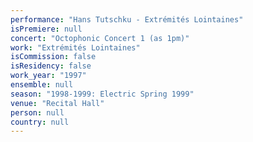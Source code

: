 ```yaml
---
performance: "Hans Tutschku - Extrémités Lointaines"
isPremiere: null
concert: "Octophonic Concert 1 (as 1pm)"
work: "Extrémités Lointaines"
isCommission: false
isResidency: false
work_year: "1997"
ensemble: null
season: "1998-1999: Electric Spring 1999"
venue: "Recital Hall"
person: null
country: null
---
```


